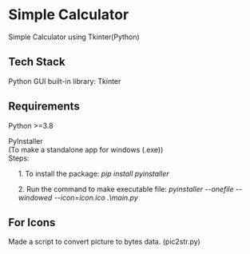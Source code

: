 # Simple Calculator

Simple Calculator using Tkinter(Python)


## Tech Stack

Python GUI built-in library: Tkinter

## Requirements
Python >=3.8

PyInstaller
<br/>
(To make a standalone app for windows (.exe))
<br/>
Steps: 
<p style="margin-left:20px">1. To install the package: <span style="font-style: italic;" >pip install pyinstaller</span></p>
<p style="margin-left:20px">2. Run the command to make executable file: <span style="font-style: italic;" >pyinstaller --onefile --windowed --icon=icon.ico .\main.py</span></p>

## For Icons
Made a script to convert picture to bytes data. (pic2str.py) 